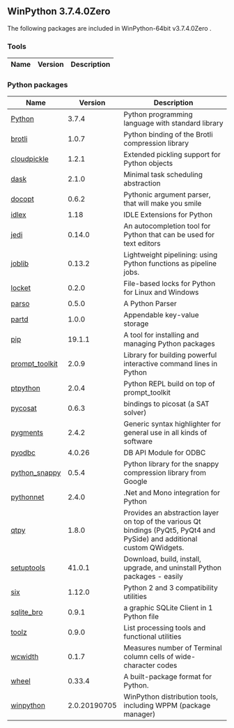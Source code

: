 ## WinPython 3.7.4.0Zero 

The following packages are included in WinPython-64bit v3.7.4.0Zero .

### Tools

Name | Version | Description
-----|---------|------------


### Python packages

Name | Version | Description
-----|---------|------------
[Python](http://www.python.org/) | 3.7.4 | Python programming language with standard library
[brotli](https://pypi.org/project/brotli) | 1.0.7 | Python binding of the Brotli compression library
[cloudpickle](https://pypi.org/project/cloudpickle) | 1.2.1 | Extended pickling support for Python objects
[dask](https://pypi.org/project/dask) | 2.1.0 | Minimal task scheduling abstraction
[docopt](https://pypi.org/project/docopt) | 0.6.2 | Pythonic argument parser, that will make you smile
[idlex](https://pypi.org/project/idlex) | 1.18 | IDLE Extensions for Python
[jedi](https://pypi.org/project/jedi) | 0.14.0 | An autocompletion tool for Python that can be used for text editors
[joblib](https://pypi.org/project/joblib) | 0.13.2 | Lightweight pipelining: using Python functions as pipeline jobs.
[locket](https://pypi.org/project/locket) | 0.2.0 | File-based locks for Python for Linux and Windows
[parso](https://pypi.org/project/parso) | 0.5.0 | A Python Parser
[partd](https://pypi.org/project/partd) | 1.0.0 | Appendable key-value storage
[pip](https://pypi.org/project/pip) | 19.1.1 | A tool for installing and managing Python packages
[prompt_toolkit](https://pypi.org/project/prompt_toolkit) | 2.0.9 | Library for building powerful interactive command lines in Python
[ptpython](https://pypi.org/project/ptpython) | 2.0.4 | Python REPL build on top of prompt_toolkit
[pycosat](https://pypi.org/project/pycosat) | 0.6.3 | bindings to picosat (a SAT solver)
[pygments](http://pygments.org) | 2.4.2 | Generic syntax highlighter for general use in all kinds of software
[pyodbc](https://pypi.org/project/pyodbc) | 4.0.26 | DB API Module for ODBC
[python_snappy](https://pypi.org/project/python_snappy) | 0.5.4 | Python library for the snappy compression library from Google
[pythonnet](https://pypi.org/project/pythonnet) | 2.4.0 | .Net and Mono integration for Python
[qtpy](https://pypi.org/project/qtpy) | 1.8.0 | Provides an abstraction layer on top of the various Qt bindings (PyQt5, PyQt4 and PySide) and additional custom QWidgets.
[setuptools](https://pypi.org/project/setuptools) | 41.0.1 | Download, build, install, upgrade, and uninstall Python packages - easily
[six](https://pypi.org/project/six) | 1.12.0 | Python 2 and 3 compatibility utilities
[sqlite_bro](https://pypi.org/project/sqlite_bro) | 0.9.1 | a graphic SQLite Client in 1 Python file
[toolz](https://pypi.org/project/toolz) | 0.9.0 | List processing tools and functional utilities
[wcwidth](https://pypi.org/project/wcwidth) | 0.1.7 | Measures number of Terminal column cells of wide-character codes
[wheel](https://pypi.org/project/wheel) | 0.33.4 | A built-package format for Python.
[winpython](http://winpython.github.io/) | 2.0.20190705 | WinPython distribution tools, including WPPM (package manager)
